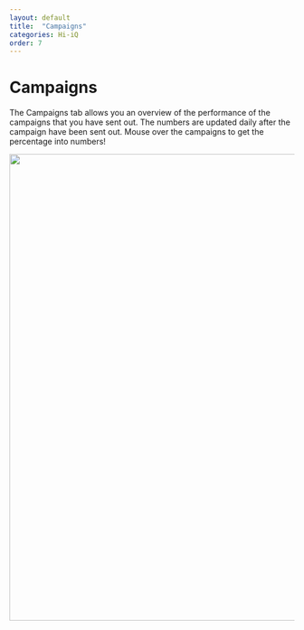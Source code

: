 ```yaml
---
layout: default
title:  "Campaigns"
categories: Hi-iQ
order: 7
---
```


# Campaigns

The Campaigns tab allows you an overview of the performance of the campaigns that you have sent out. The numbers are updated daily after the campaign have been sent out. Mouse over the campaigns to get the percentage into numbers!

<img src="{{site.baseurl}}/assets/img/campaigns/campaigns_page.png" style="width:826px">